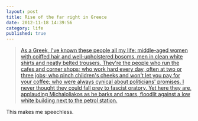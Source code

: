```yaml
---
layout: post
title: Rise of the far right in Greece
date: 2012-11-18 14:39:56
category: life
published: true
---
```


> [As a Greek, I've known these people all my life: middle-aged women with coiffed hair and well-upholstered bosoms, men in clean white shirts and neatly belted trousers. They're the people who run the cafes and corner shops; who work hard every day, often at two or three jobs; who pinch children's cheeks and won't let you pay for your coffee; who were always cynical about politicians' promises. I never thought they could fall prey to fascist oratory. Yet here they are, applauding Michaloliakos as he barks and roars, floodlit against a low white building next to the petrol station.](http://www.guardian.co.uk/world/2012/oct/26/golden-dawn-greece-far-right?CMP=twt_gu)

This makes me speechless.